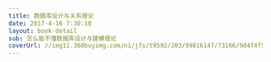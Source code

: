 ```yaml
---
title: 数据库设计与关系理论
date: 2017-4-16 7:30:10
layout: book-detail
sub: 怎么能不懂数据库设计与建模理论
coverUrl: //img11.360buyimg.com/n1/jfs/t9592/203/99816147/73166/9d4f4f56/59c5dd81N36a54a5b.jpg
---
```

